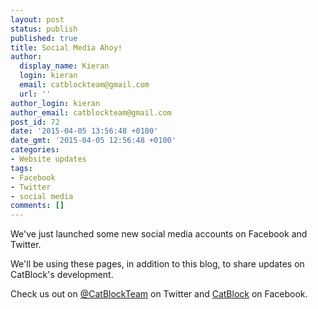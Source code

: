 ```yaml
---
layout: post
status: publish
published: true
title: Social Media Ahoy!
author:
  display_name: Kieran
  login: kieran
  email: catblockteam@gmail.com
  url: ''
author_login: kieran
author_email: catblockteam@gmail.com
post_id: 72
date: '2015-04-05 13:56:48 +0100'
date_gmt: '2015-04-05 12:56:48 +0100'
categories:
- Website updates
tags:
- Facebook
- Twitter
- social media
comments: []
---
```

<p>We've just launched some new social media accounts on Facebook and Twitter.</p>
<p>We'll be using these pages, in addition to this blog, to share updates on CatBlock's development.</p>
<p>Check us out on <a href="https://twitter.com/CatBlockTeam">@CatBlockTeam</a> on Twitter and <a href="https://fb.me/CatBlockTeam">CatBlock</a> on Facebook.</p>
